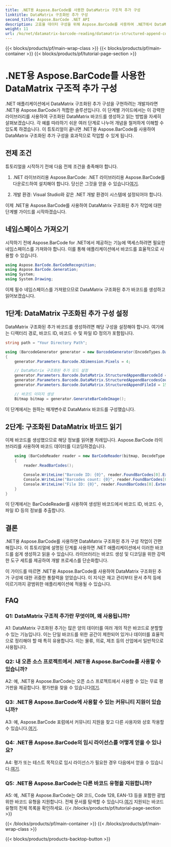 ```yaml
---
title: .NET용 Aspose.BarCode를 사용한 DataMatrix 구조적 추가 구성
linktitle: DataMatrix 구조화된 추가 구성
second_title: Aspose.BarCode .NET API
description: 고효율 데이터 구성을 위해 Aspose.BarCode를 사용하여 .NET에서 DataMatrix 구조화된 추가 구성을 만들고 읽는 방법을 알아보세요.
weight: 11
url: /ko/net/datamatrix-barcode-reading/datamatrix-structured-append-configuration/
---
```


{{< blocks/products/pf/main-wrap-class >}}
{{< blocks/products/pf/main-container >}}
{{< blocks/products/pf/tutorial-page-section >}}

# .NET용 Aspose.BarCode를 사용한 DataMatrix 구조적 추가 구성

.NET 애플리케이션에서 DataMatrix 구조화된 추가 구성을 구현하려는 개발자라면 .NET용 Aspose.BarCode가 적합한 솔루션입니다. 이 단계별 가이드에서는 이 강력한 라이브러리를 사용하여 구조화된 DataMatrix 바코드를 생성하고 읽는 방법을 자세히 살펴보겠습니다. 각 예를 따라하기 쉬운 여러 단계로 나누어 개념을 철저하게 이해할 수 있도록 하겠습니다. 이 튜토리얼이 끝나면 .NET용 Aspose.BarCode를 사용하여 DataMatrix 구조화된 추가 구성을 효과적으로 작업할 수 있게 됩니다.

## 전제 조건

튜토리얼을 시작하기 전에 다음 전제 조건을 충족해야 합니다.

1.  .NET 라이브러리용 Aspose.BarCode: .NET 라이브러리용 Aspose.BarCode를 다운로드하여 설치해야 합니다. 당신은 그것을 얻을 수 있습니다[여기](https://releases.aspose.com/barcode/net/).

2. 개발 환경: Visual Studio와 같은 .NET 개발 환경이 시스템에 설정되어야 합니다.

이제 .NET용 Aspose.BarCode를 사용하여 DataMatrix 구조화된 추가 작업에 대한 단계별 가이드를 시작하겠습니다.

## 네임스페이스 가져오기

시작하기 전에 Aspose.BarCode for .NET에서 제공하는 기능에 액세스하려면 필요한 네임스페이스를 가져와야 합니다. 이를 통해 애플리케이션에서 바코드를 효율적으로 사용할 수 있습니다.

```csharp
using Aspose.BarCode.BarCodeRecognition;
using Aspose.BarCode.Generation;
using System;
using System.Drawing;
```

이제 필수 네임스페이스를 가져왔으므로 DataMatrix 구조화된 추가 바코드를 생성하고 읽어보겠습니다.


## 1단계: DataMatrix 구조화된 추가 구성 설정

DataMatrix 구조화된 추가 바코드를 생성하려면 해당 구성을 설정해야 합니다. 여기에는 디렉터리 경로, 바코드 ID, 바코드 수 및 파일 ID 정의가 포함됩니다.

```csharp
string path = "Your Directory Path";

using (BarcodeGenerator generator = new BarcodeGenerator(EncodeTypes.DataMatrix, "Aspose"))
{
    generator.Parameters.Barcode.XDimension.Pixels = 4;

    // DataMatrix 구조화된 추가 모드 설정
    generator.Parameters.Barcode.DataMatrix.StructuredAppendBarcodeId = 3;
    generator.Parameters.Barcode.DataMatrix.StructuredAppendBarcodesCount = 5;
    generator.Parameters.Barcode.DataMatrix.StructuredAppendFileId = 150;

    // 바코드 이미지 생성
    Bitmap bitmap = generator.GenerateBarCodeImage();
```

이 단계에서는 원하는 매개변수로 DataMatrix 바코드를 구성했습니다.

## 2단계: 구조화된 DataMatrix 바코드 읽기

이제 바코드를 생성했으므로 해당 정보를 읽어볼 차례입니다. Aspose.BarCode 라이브러리를 사용하여 바코드 데이터를 디코딩하겠습니다.

```csharp
    using (BarCodeReader reader = new BarCodeReader(bitmap, DecodeType.DataMatrix))
    {
        reader.ReadBarCodes();

        Console.WriteLine("Barcode ID: {0}", reader.FoundBarCodes[0].Extended.DataMatrix.StructuredAppendBarcodeId);
        Console.WriteLine("Barcodes count: {0}", reader.FoundBarCodes[0].Extended.DataMatrix.StructuredAppendBarcodesCount);
        Console.WriteLine("File ID: {0}", reader.FoundBarCodes[0].Extended.DataMatrix.StructuredAppendFileId);
    }
}
```

이 단계에서는 BarCodeReader를 사용하여 생성된 바코드에서 바코드 ID, 바코드 수, 파일 ID 등의 정보를 추출합니다.

## 결론

.NET용 Aspose.BarCode를 사용하면 DataMatrix 구조화된 추가 구성 작업이 간편해집니다. 이 튜토리얼에 설명된 단계를 사용하면 .NET 애플리케이션에서 이러한 바코드를 쉽게 생성하고 읽을 수 있습니다. 라이브러리는 바코드 생성 및 디코딩을 위한 강력한 도구 세트를 제공하여 개발 프로세스를 단순화합니다.

이 가이드를 따르면 .NET용 Aspose.BarCode를 사용하여 DataMatrix 구조화된 추가 구성에 대한 귀중한 통찰력을 얻었습니다. 이 지식은 재고 관리부터 문서 추적 등에 이르기까지 광범위한 애플리케이션에 적용될 수 있습니다.

## FAQ

### Q1: DataMatrix 구조적 추가란 무엇이며, 왜 사용됩니까?

A1: DataMatrix 구조화된 추가는 많은 양의 데이터를 여러 개의 작은 바코드로 분할할 수 있는 기능입니다. 이는 단일 바코드를 위한 공간이 제한되어 있거나 데이터를 효율적으로 정리해야 할 때 특히 유용합니다. 이는 물류, 의료, 제조 등의 산업에서 일반적으로 사용됩니다.

### Q2: 내 오픈 소스 프로젝트에서 .NET용 Aspose.BarCode를 사용할 수 있습니까?

 A2: 예, .NET용 Aspose.BarCode는 오픈 소스 프로젝트에서 사용할 수 있는 무료 평가판을 제공합니다. 평가판을 찾을 수 있습니다[여기](https://releases.aspose.com/).

### Q3: .NET용 Aspose.BarCode에 사용할 수 있는 커뮤니티 지원이 있습니까?

 A3: 예, Aspose.BarCode 포럼에서 커뮤니티 지원을 찾고 다른 사용자와 상호 작용할 수 있습니다.[여기](https://forum.aspose.com/c/barcode/13).

### Q4: .NET용 Aspose.BarCode의 임시 라이선스를 어떻게 얻을 수 있나요?

 A4: 평가 또는 테스트 목적으로 임시 라이선스가 필요한 경우 다음에서 얻을 수 있습니다.[여기](https://purchase.aspose.com/temporary-license/).

### Q5: .NET용 Aspose.BarCode는 다른 바코드 유형을 지원합니까?

 A5: 예, .NET용 Aspose.BarCode는 QR 코드, Code 128, EAN-13 등을 포함한 광범위한 바코드 유형을 지원합니다. 전체 문서를 탐색할 수 있습니다.[여기](https://reference.aspose.com/barcode/net/) 지원되는 바코드 유형의 전체 목록을 확인하세요.
{{< /blocks/products/pf/tutorial-page-section >}}

{{< /blocks/products/pf/main-container >}}
{{< /blocks/products/pf/main-wrap-class >}}

{{< blocks/products/products-backtop-button >}}
